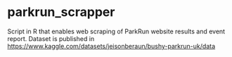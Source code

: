 # parkrun_scrapper
Script in R that enables web scraping of ParkRun website results and event report.
Dataset is published in https://www.kaggle.com/datasets/jeisonberaun/bushy-parkrun-uk/data
